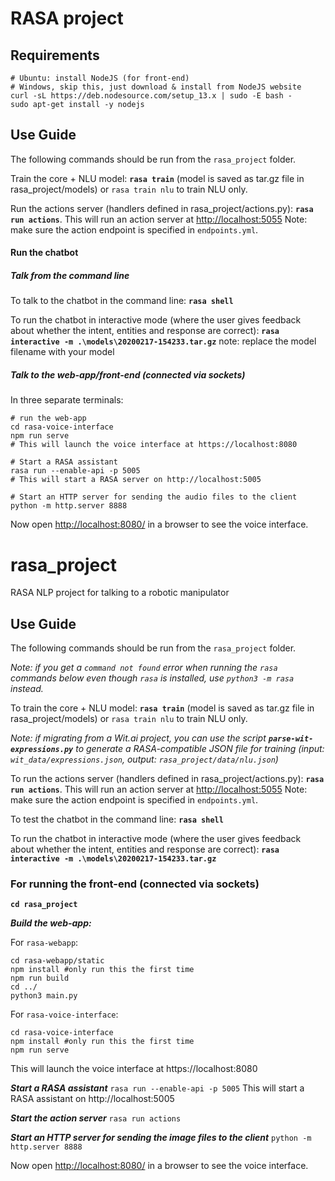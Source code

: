 # RASA project

## Requirements

```
# Ubuntu: install NodeJS (for front-end)
# Windows, skip this, just download & install from NodeJS website
curl -sL https://deb.nodesource.com/setup_13.x | sudo -E bash -
sudo apt-get install -y nodejs
```

## Use Guide

The following commands should be run from the ``rasa_project`` folder.

Train the core + NLU model:
**```rasa train```**
(model is saved as tar.gz file in rasa_project/models) or ```rasa train nlu``` to train NLU only.

Run the actions server (handlers defined in rasa_project/actions.py):
**```rasa run actions```**.
This will run an action server at [http://localhost:5055](http://localhost:5055)
Note: make sure the action endpoint is specified in ```endpoints.yml```.

#### Run the chatbot
##### Talk from the command line
To talk to the chatbot in the command line:
**```rasa shell```**

To run the chatbot in interactive mode (where the user gives feedback about whether the intent, entities and response are correct):
**```rasa interactive -m .\models\20200217-154233.tar.gz```**
note: replace the model filename with your model

##### Talk to the web-app/front-end (connected via sockets)
In three separate terminals:
```console
# run the web-app
cd rasa-voice-interface
npm run serve
# This will launch the voice interface at https://localhost:8080
```

```
# Start a RASA assistant
rasa run --enable-api -p 5005
# This will start a RASA server on http://localhost:5005
```

```console
# Start an HTTP server for sending the audio files to the client
python -m http.server 8888
```

Now open [http://localhost:8080/](http://localhost:8080/) in a browser to see the voice interface.


# rasa_project
RASA NLP project for talking to a robotic manipulator

## Use Guide

The following commands should be run from the ``rasa_project`` folder.

*Note: if you get a ``command not found`` error when running the ``rasa`` commands below even though ``rasa`` is installed, use ``python3 -m rasa`` instead.*

To train the core + NLU model:
**```rasa train```** (model is saved as tar.gz file in rasa_project/models) or ```rasa train nlu``` to train NLU only.

*Note: if migrating from a Wit.ai project, you can use the script **```parse-wit-expressions.py```** to generate a RASA-compatible JSON file for training (input: ``wit_data/expressions.json``, output: ``rasa_project/data/nlu.json``)*

To run the actions server (handlers defined in rasa_project/actions.py):
**```rasa run actions```**. This will run an action server at [http://localhost:5055](http://localhost:5055)
Note: make sure the action endpoint is specified in ```endpoints.yml```.

To test the chatbot in the command line:
**```rasa shell```**

To run the chatbot in interactive mode (where the user gives feedback about whether the intent, entities and response are correct):
**```rasa interactive -m .\models\20200217-154233.tar.gz```**

### For running the front-end (connected via sockets)
**```cd rasa_project```**

***Build the web-app:***

For `rasa-webapp`:

```console
cd rasa-webapp/static
npm install #only run this the first time
npm run build
cd ../
python3 main.py
```

For `rasa-voice-interface`:

```console
cd rasa-voice-interface
npm install #only run this the first time
npm run serve
```

This will launch the voice interface at https://localhost:8080

***Start a RASA assistant***
``rasa run --enable-api -p 5005``
This will start a RASA assistant on http://localhost:5005

***Start the action server***
``rasa run actions``

***Start an HTTP server for sending the image files to the client***
``python -m http.server 8888``

Now open [http://localhost:8080/](http://localhost:8080/) in a browser to see the voice interface.
